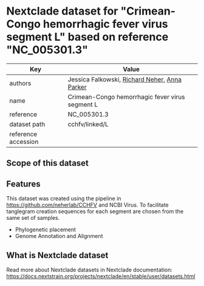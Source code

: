 # Nextclade dataset for "Crimean-Congo hemorrhagic fever virus segment L" based on reference "NC_005301.3"

| Key                 | Value                                                                                                   |
| ------------------- | ------------------------------------------------------------------------------------------------------- |
| authors             | Jessica Falkowski, [Richard Neher](https://neherlab.org), [Anna Parker](https://github.com/anna-parker) |
| name                | Crimean-Congo hemorrhagic fever virus segment L                                                         |
| reference           | NC_005301.3                                                                                             |
| dataset path        | cchfv/linked/L                                                                                          |
| reference accession |                                                                                                         |

## Scope of this dataset

## Features

This dataset was created using the pipeline in https://github.com/neherlab/CCHFV and NCBI Virus. To facilitate tanglegram creation sequences for each segment are chosen from the same set of samples.

- Phylogenetic placement
- Genome Annotation and Alignment

## What is Nextclade dataset

Read more about Nextclade datasets in Nextclade documentation: https://docs.nextstrain.org/projects/nextclade/en/stable/user/datasets.html
